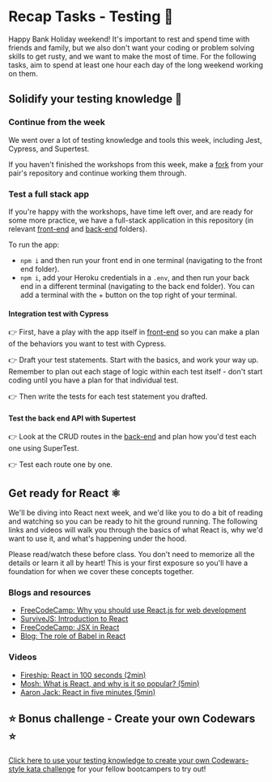 # Recap Tasks - Testing 🧪

Happy Bank Holiday weekend! It's important to rest and spend time with friends and family, but we also don't want your coding or problem solving skills to get rusty, and we want to make the most of time. For the following tasks, aim to spend at least one hour each day of the long weekend working on them.

## Solidify your testing knowledge 🔎

### Continue from the week

We went over a lot of testing knowledge and tools this week, including Jest, Cypress, and Supertest.

If you haven't finished the workshops from this week, make a [fork](https://docs.github.com/en/pull-requests/collaborating-with-pull-requests/working-with-forks/about-forks) from your pair's repository and continue working them through.

### Test a full stack app

If you're happy with the workshops, have time left over, and are ready for some more practice, we have a full-stack application in this repository (in relevant [front-end](front-end/) and [back-end](back-end/) folders).

To run the app:

- `npm i` and then run your front end in one terminal (navigating to the front end folder).
- `npm i`, add your Heroku credentials in a `.env`, and then run your back end in a different terminal (navigating to the back end folder). You can add a terminal with the + button on the top right of your terminal.

#### Integration test with Cypress

👉 First, have a play with the app itself in [front-end](front-end/) so you can make a plan of the behaviors you want to test with Cypress.

👉 Draft your test statements. Start with the basics, and work your way up. Remember to plan out each stage of logic within each test itself - don't start coding until you have a plan for that individual test.

👉 Then write the tests for each test statement you drafted.

#### Test the back end API with Supertest

👉 Look at the CRUD routes in the [back-end](back-end/) and plan how you'd test each one using SuperTest.

👉 Test each route one by one.

## Get ready for React ⚛️

We'll be diving into React next week, and we'd like you to do a bit of reading and watching so you can be ready to hit the ground running. The following links and videos will walk you through the basics of what React is, why we'd want to use it, and what's happening under the hood.

Please read/watch these before class. You don't need to memorize all the details or learn it all by heart! This is your first exposure so you'll have a foundation for when we cover these concepts together.

### Blogs and resources

- [FreeCodeCamp: Why you should use React.js for web development](https://www.freecodecamp.org/news/why-use-react-for-web-development/)
- [SurviveJS: Introduction to React](https://survivejs.com/react/getting-started/introduction-to-react/)
- [FreeCodeCamp: JSX in React](https://www.freecodecamp.org/news/jsx-in-react-introduction/)
- [Blog: The role of Babel in React](https://medium.com/swlh/the-role-of-babel-in-react-dbcf78c69125)

### Videos

- [Fireship: React in 100 seconds (2min)](https://www.youtube.com/watch?v=Tn6-PIqc4UM)
- [Mosh: What is React, and why is it so popular? (5min)](https://www.youtube.com/watch?v=N3AkSS5hXMA)
- [Aaron Jack: React in five minutes (5min)](https://www.youtube.com/watch?v=MRIMT0xPXFI)

## ⭐ Bonus challenge - Create your own Codewars ⭐

[Click here to use your testing knowledge to create your own Codewars-style kata challenge](https://classroom.github.com/a/FuKnVQRO) for your fellow bootcampers to try out!
